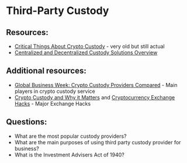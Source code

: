 # Third-Party Custody

## Resources:

* [Critical Things About Crypto Custody](https://medium.com/cryptodigest/critical-things-about-crypto-custody-79782854ed67) - very old but still actual
* [Centralized and Decentralized Custody Solutions Overview](https://medium.com/@MindWorksCap/centralized-and-decentralized-custody-solution-overview-d319dd42d3e1)

## Additional resources:

* [Global Business Week: Crypto Custody Providers Compared](https://medium.com/technicity/global-business-week-crypto-custody-providers-compared-e1b4cf0b6298) - Main players in crypto custody service
* [Crypto Custody and Why it Matters](https://zerocap.medium.com/crypto-custody-and-why-it-matters-6e59b1bfec31) and [Cryptocurrency Exchange Hacks](https://www.hedgewithcrypto.com/cryptocurrency-exchange-hacks/) - Major Exchange Hacks  

## Questions:

* What are the most popular custody providers?
* What are the main purposes of using third party custody provider for business?
* What is the Investment Advisers Act of 1940?
